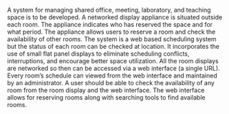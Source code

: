 A system for managing shared office, meeting, laboratory, and teaching space is to be developed. A networked display appliance is situated outside each room. The appliance indicates who has reserved the space and for what period. The appliance allows users to reserve a room and check the availability of other rooms. The system is a web based scheduling system but the status of each room can be checked at location. It incorporates the use of small flat panel displays to eliminate scheduling conflicts, interruptions, and encourage better space utilization.
All the room displays are networked so then can be accessed via a web interface (a single URL). Every room’s schedule can viewed from the web interface and maintained by an administrator. A user should be able to check the availability of any room from the room display and the web interface. The web interface allows for reserving rooms along with searching tools to find available rooms.
